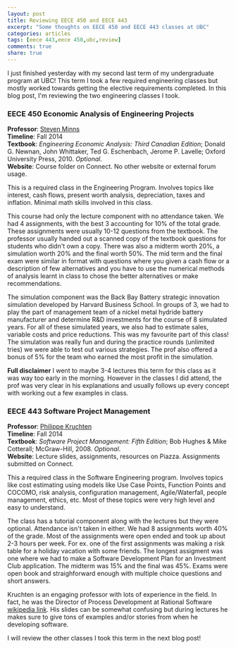 ```yaml
---
layout: post
title: Reviewing EECE 450 and EECE 443
excerpt: "Some thoughts on EECE 450 and EECE 443 classes at UBC"
categories: articles
tags: [eece 443,eece 450,ubc,review]
comments: true
share: true
---
```


I just finished yesterday with my second last term of my undergraduate program at UBC! This term I took a few required engineering classes but mostly worked towards getting the elective requirements completed. In this blog post, I'm reviewing the two engineering classes I took.

### EECE 450 Economic Analysis of Engineering Projects

**Professor**: [Steven Minns](http://www.sauder.ubc.ca/Programs/Master_of_Management/Program_Overview/Modules/~/media/Files/Early%20Career%20Masters/Instructor%20Bios/Steven%20Minns%20bio%2021%20June%202012.ashx)    
**Timeline**: Fall 2014    
**Textbook**: *Engineering Economic Analysis: Third Canadian Edition*; Donald G. Newnan, John Whittaker, Ted G. Eschenbach, Jerome P. Lavelle; Oxford University Press, 2010. *Optional*.    
**Website**: Course folder on Connect. No other website or external forum usage.    

This is a required class in the Engineering Program. Involves topics like interest, cash flows, present worth analysis, depreciation, taxes and inflation. Minimal math skills involved in this class. 

This course had only the lecture component with no attendance taken. We had 4 assignments, with the best 3 accounting for 10% of the total grade. These assignments were usually 10-12 questions from the textbook. The professor usually handed out a scanned copy of the textbook questions for students who didn't own a copy. There was also a midterm worth 20%, a simulation worth 20% and the final worth 50%. The mid term and the final exam were similar in format with questions where you given a cash flow or a description of few alternatives and you have to use the numerical methods of analysis learnt in class to chose the better alternatives or make recommendations.

The simulation component was the Back Bay Battery strategic innovation simulation developed by Harvard Business School. In groups of 3, we had to play the part of management team of a nickel metal hydride battery manufacturer and determine R&D investments for the course of 8 simulated years. For all of these simulated years, we also had to estimate sales, variable costs and price reductions. This was my favourite part of this class! The simulation was really fun and during the practice rounds (unlimited tries) we were able to test out various strategies. The prof also offered a bonus of 5% for the team who earned the most profit in the simulation.

**Full disclaimer** I went to maybe 3-4 lectures this term for this class as it was way too early in the morning. However in the classes I did attend, the prof was very clear in his explanations and usually follows up every concept with working out a few examples in class.

### EECE 443 Software Project Management

**Professor**: [Philippe Kruchten](http://www.ece.ubc.ca/faculty/philippe-kruchten)    
**Timeline**: Fall 2014   
**Textbook**: *Software Project Management: Fifth Edition*; Bob Hughes & Mike Cotterall; McGraw-Hill, 2008. *Optional*.   
**Website**: Lecture slides, assignments, resources on Piazza. Assignments submitted on Connect.   

This a required class in the Software Engineering program. Involves topics like cost estimating using models like Use Case Points, Function Points and COCOMO, risk analysis, configuration management, Agile/Waterfall, people management, ethics, etc. Most of these topics were very high level and easy to understand.   
   
The class has a tutorial component along with the lectures but they were optional. Attendance isn't taken in either. We had 8 assignments worth 40% of the grade. Most of the assignments were open ended and took up about 2-3 hours per week. For ex. one of the first assignments was making a risk table for a holiday vacation with some friends. The longest assigment was one where we had to make a Software Development Plan for an Investment Club application. The midterm was 15% and the final was 45%. Exams were open book and straighforward enough with multiple choice questions and short answers.
            
Kruchten is an engaging professor with lots of experience in the field. In fact, he was the Director of Process Development at Rational Software [wikipedia link](http://en.wikipedia.org/wiki/Philippe_Kruchten). His slides can be somewhat confusing but during lectures he makes sure to give tons of examples and/or stories from when he developing software.
         
I will review the other classes I took this term in the next blog post!






